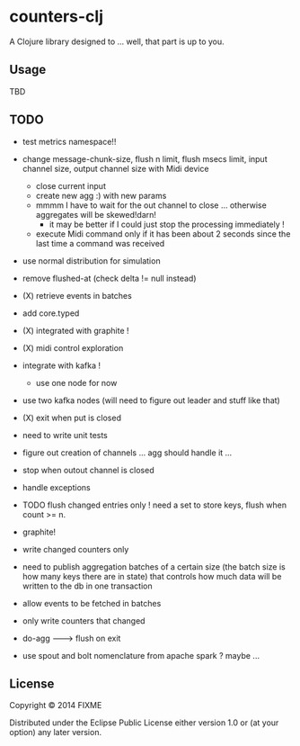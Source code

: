 # counters-clj

A Clojure library designed to ... well, that part is up to you.

## Usage

TBD

## TODO

- test metrics namespace!!

- change message-chunk-size, flush n limit, flush msecs limit, input channel size, output channel size with Midi device
  - close current input
  - create new agg :) with new params
  - mmmm I have to wait for the out channel to close ... otherwise aggregates will be skewed!darn!
    - it may be better if I could just stop the processing immediately !
  - execute Midi command only if it has been about 2 seconds since the last time a command was received

- use normal distribution for simulation

- remove flushed-at (check delta != null instead)

- (X) retrieve events in batches

- add core.typed

- (X) integrated with graphite !

- (X) midi control exploration

- integrate with kafka !
  - use one node for now

- use two kafka nodes (will need to figure out leader and stuff like that)

- (X) exit when put is closed

- need to write unit tests

- figure out creation of channels ... agg should handle it ...

- stop when outout channel is closed

- handle exceptions

- TODO flush changed entries only ! need a set to store keys, flush when count >= n.

- graphite!

- write changed counters only

- need to publish aggregation batches of a certain size  (the batch size is how many keys there are in state) that controls how much data will be written to the db in one transaction

- allow events to be fetched in batches

- only write counters that changed

- do-agg ---> flush on exit

- use spout and bolt nomenclature from apache spark ? maybe ...

## License

Copyright © 2014 FIXME

Distributed under the Eclipse Public License either version 1.0 or (at your option) any later version.
